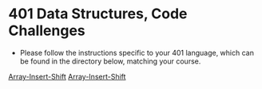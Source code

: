 
# 401 Data Structures, Code Challenges

- Please follow the instructions specific to your 401 language, which can be found in the directory below, matching your course.

[Array-Insert-Shift](java/array-insert-shift/README.md)
[Array-Insert-Shift](java/array-binary-search/README.md)
